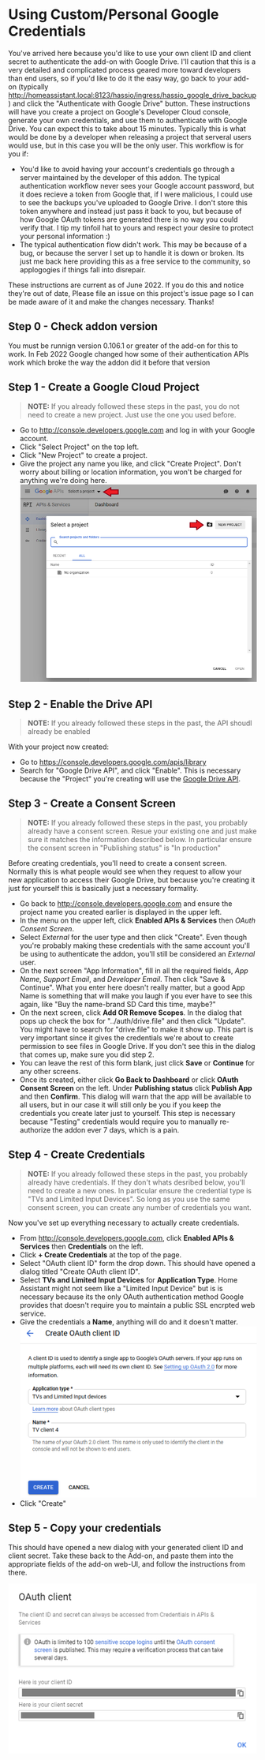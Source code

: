 # Using Custom/Personal Google Credentials
You've arrived here because you'd like to use your own client ID and client secret to authenticate the add-on with Google Drive.  I'll caution that this is a very detailed and complicated process geared more toward developers than end users, so if you'd like to do it the easy way, go back to your add-on (typically http://homeassistant.local:8123/hassio/ingress/hassio_google_drive_backup) and click the "Authenticate with Google Drive" button.  These instructions will have you create a project on Google's Developer Cloud console, generate your own credentials, and use them to authenticate with Google Drive.  You can expect this to take about 15 minutes.  Typically this is what would be done by a developer when releasing a project that serveral users would use, but in this case you will be the only user.  This workflow is for you if:
* You'd like to avoid having your account's credentials go through a server maintained by the developer of this addon.  The typical authentication workflow never sees your Google account password, but it does recieve a token from Google that, if I were malicious, I could use to see the backups you've uploaded to Google Drive.  I don't store this token anywhere and instead just pass it back to you, but because of how Google OAuth tokens are generated there is no way you could verify that.  I tip my tinfoil hat to yours and respect your desire to protect your personal information :)
* The typical authentication flow didn't work.  This may be because of a bug, or because the server I set up to handle it is down or broken.  Its just me back here providing this as a free service to the community, so applogogies if things fall into disrepair.

These instructions are current as of June 2022.  If you do this and notice they're out of date, Please file an issue on this project's issue page so I can be made aware of it and make the changes necessary.  Thanks!

## Step 0 - Check addon version
You must be runnign version 0.106.1 or greater of the add-on for this to work.  In Feb 2022 Google changed how some of their authentication APIs work which broke the way the addon did it before that version
## Step 1 - Create a Google Cloud Project
>**NOTE:** If you already followed these steps in the past, you do not need to create a new project.  Just use the one you used before.
* Go to http://console.developers.google.com and log in with your Google account.
* Click "Select Project" on the top left.
* Click "New Project" to create a project.
* Give the project any name you like, and click "Create Project".  Don't worry about billing or location information, you won't be charged for anything we're doing here.
![](images/step1.png)

## Step 2 - Enable the Drive API

>**NOTE:** If you already followed these steps in the past, the API shoudl already be enabled

With your project now created:
* Go to https://console.developers.google.com/apis/library
* Search for "Google Drive API", and click "Enable".  This is necessary because the "Project" you're creating will use the [Google Drive API](https://developers.google.com/drive/api/v3/reference). 

## Step 3 - Create a Consent Screen
>**NOTE:** If you already followed these steps in the past, you probably already have a consent screen.  Resue your existing one and just make sure it matches the information described below.  In particular ensure the consent screen in "Publishing status" is "In production"

Before creating credentials, you'll need to create a consent screen.  Normally this is what people would see when they request to allow your new application to access their Google Drive, but because you're creating it just for yourself this is basically just a necessary formality.
* Go back to http://console.developers.google.com and ensure the project name you created earlier is displayed in the upper left.
* In the menu on the upper left, click **Enabled APIs & Services** then *OAuth Consent Screen*.
* Select *External* for the user type and then click "Create".  Even though you're probably making these credentials with the same account you'll be using to authenticate the addon, you'll still be considered an *External* user.  
* On the next screen "App Information", fill in all the required fields, *App Name*, *Support Email*, and *Developer Email*.  Then click "Save & Continue".  What you enter here doesn't really matter, but a good App Name is something that will make you laugh if you ever have to see this again, like "Buy the name-brand SD Card this time, maybe?"
* On the next screen, click **Add OR Remove Scopes**.  In the dialog that pops up check the box for "../auth/drive.file" and then click "Update".  You might have to search for "drive.file" to make it show up.  This part is very important since it gives the credentials we're about to create permission to see files in Google Drive.  If you don't see this in the dialog that comes up, make sure you did step 2.
* You can leave the rest of this form blank, just click **Save**  or **Continue** for any other screens.
* Once its created, either click **Go Back to Dashboard** or click **OAuth Consent Screen** on the left.  Under **Publishing status** click **Publish App** and then **Confirm**.  This dialog will warn that the app will be available to all users, but in our case it will still only be you if you keep the credentials you create later just to yourself.  This step is necessary because "Testing" credentials would require you to manually re-authorize the addon ever 7 days, which is a pain.

## Step 4 - Create Credentials
>**NOTE:** If you already followed these steps in the past, you probably already have credentials.  If they don't whats desribed below, you'll need to create a new ones.  In particular ensure the credential type is "TVs and Limited Input Devices".  So long as you use the same consent screen, you can create any number of credentials you want.

Now you've set up everything necessary to actually create credentials.
* From http://console.developers.google.com, click **Enabled APIs & Services** then **Credentials** on the left.
* Click **+ Create Credentials** at the top of the page.
* Select "OAuth client ID" form the drop down.
This should have opened a dialog titled "Create OAuth client ID".
* Select **TVs and Limited Input Devices** for **Application Type**.  Home Assistant might not seem like a "Limited Input Device" but is is necessary because its the only OAuth authentication method Google provides that doesn't require you to maintain a public SSL encrpted web service. 
* Give the credentials a **Name**, anything will do and it doesn't matter.
![](images/step4.png)
* Click "Create"


## Step 5 - Copy your credentials
This should have opened a new dialog with your generated client ID and client secret.  Take these back to the Add-on, and paste them into the appropriate fields of the add-on web-UI, and follow the instructions from there.

![](images/step5.png)
